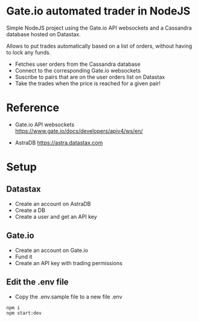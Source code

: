 # Gate.io automated trader in NodeJS

Simple NodeJS project using the Gate.io API websockets and a Cassandra database hosted on Datastax.

Allows to put trades automatically based on a list of orders, without having to lock any funds.

- Fetches user orders from the Cassandra database
- Connect to the corresponding Gate.io websockets
- Suscribe to pairs that are on the user orders list on Datastax
- Take the trades when the price is reached for a given pair!

# Reference

- Gate.io API websockets https://www.gate.io/docs/developers/apiv4/ws/en/

- AstraDB https://astra.datastax.com

# Setup

## Datastax

- Create an account on AstraDB
- Create a DB
- Create a user and get an API key

## Gate.io

- Create an account on Gate.io
- Fund it
- Create an API key with trading permissions

## Edit the .env file

- Copy the .env.sample file to a new file .env

```
npm i
npm start:dev
```
